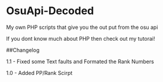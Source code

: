 # OsuApi-Decoded

My own PHP scripts that give you the out put from the osu api

If you dont know much about PHP then check out my tutorai!

##Changelog

1.1 - Fixed some Text faults and Formated the Rank Numbers

1.0 - Added PP/Rank Scirpt
